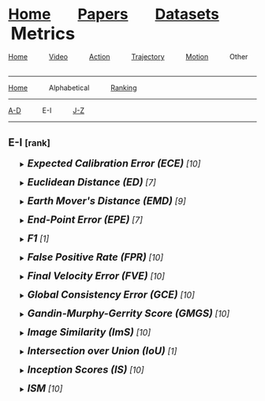 <a name=top></a>
<a name=top></a>
---
<a href=../../../README.md#top><l style="font-size:30px">Home</l></a>&nbsp; &nbsp; &nbsp; &nbsp; &nbsp; &nbsp;<a href=../../../papers/papers.md#top><l style="font-size:30px">Papers</l></a>&nbsp; &nbsp; &nbsp; &nbsp; &nbsp; &nbsp;<a href=../../../datasets/datasets.md#top><l style="font-size:30px">Datasets</l></a>&nbsp; &nbsp; &nbsp; &nbsp; &nbsp; &nbsp;<l style="font-size:35px">Metrics</l>&nbsp; &nbsp; &nbsp; &nbsp; &nbsp; &nbsp;
---
[Home](../../metrics.md#top)&nbsp; &nbsp; &nbsp; &nbsp; &nbsp; &nbsp;[Video](../../video/video_metrics.md#top)&nbsp; &nbsp; &nbsp; &nbsp; &nbsp; &nbsp;[Action](../../action/action_metrics.md#top)&nbsp; &nbsp; &nbsp; &nbsp; &nbsp; &nbsp;[Trajectory](../../trajectory/trajectory_metrics.md#top)&nbsp; &nbsp; &nbsp; &nbsp; &nbsp; &nbsp;[Motion](../../motion/motion_metrics.md#top)&nbsp; &nbsp; &nbsp; &nbsp; &nbsp; &nbsp;Other&nbsp; &nbsp; &nbsp; &nbsp; &nbsp; &nbsp;
___
[Home](../other_metrics.md#top)&nbsp; &nbsp; &nbsp; &nbsp; &nbsp; &nbsp;Alphabetical&nbsp; &nbsp; &nbsp; &nbsp; &nbsp; &nbsp;[Ranking](../other_ranking/other_ranking_metrics.md#top)&nbsp; &nbsp; &nbsp; &nbsp; &nbsp; &nbsp;
___
[A-D](other_a-d_metrics.md#top)&nbsp; &nbsp; &nbsp; &nbsp; &nbsp; &nbsp;E-I&nbsp; &nbsp; &nbsp; &nbsp; &nbsp; &nbsp;[J-Z](other_j-z_metrics.md#top)&nbsp; &nbsp; &nbsp; &nbsp; &nbsp; &nbsp;
___
<h2>E-I <small>[rank]</small></h2> 
<ul><a name=ece></a>
<details close>
<summary><em><l style="font-size:20px"><strong>Expected Calibration Error (ECE)</strong><small> [10]</small></l>
</em></summary>
<ul>
<details close>
<summary><strong><em>Agro et al., "Implicit Occupancy Flow Fields for Perception and Prediction in Self-Driving", CVPR, 2023.</em></strong> <a href=https://openaccess.thecvf.com/content/CVPR2023/papers/Agro_Implicit_Occupancy_Flow_Fields_for_Perception_and_Prediction_in_Self-Driving_CVPR_2023_paper.pdf>paper</a> <a href=https://arxiv.org/pdf/2308.01471.pdf>arxiv</a></summary>
<ul>
<em>Datasets</em>
<ul>
<li><a href="../../../datasets/alphabetical/a-d_alphabetical_datasets.md#argoverse">Argoverse</a></li>
<li>Custom</li>

</ul>
<em>Metrics</em>
<ul>
<li><a href="../../../metrics/other/other_alphabetical/other_e-i_metrics.md#epe">EPE</a></li>
<li><a href="../../../metrics/other/other_alphabetical/other_j-z_metrics.md#rt">RT</a></li>
<li><a href="../../../metrics/other/other_alphabetical/other_j-z_metrics.md#soft-iou">Soft-IoU</a></li>
<li><a href="../../../metrics/other/other_alphabetical/other_j-z_metrics.md#map">mAP</a></li>
<li><a href="../../../metrics/other/other_alphabetical/other_e-i_metrics.md#ece">ECE</a></li>
</ul>
<details close>
<summary><em>Bibtex</em></summary>
<pre>
@InProceedings{Agro_2023_CVPR,
    author = "Agro, Ben and Sykora, Quinlan and Casas, Sergio and Urtasun, Raquel",
    title = "Implicit Occupancy Flow Fields for Perception and Prediction in Self-Driving",
    booktitle = "CVPR",
    year = "2023"
}
</pre>
</details>

</ul>
</details>
</ul>
</details>

</ul><ul><a name=ed></a>
<details close>
<summary><em><l style="font-size:20px"><strong>Euclidean Distance (ED)</strong><small> [7]</small></l>
</em></summary>
<ul>
<details close>
<summary><strong><em>Li et al., "Egocentric Prediction of Action Target in 3D", CVPR, 2022.</em></strong> <a href=https://openaccess.thecvf.com/content/CVPR2022/papers/Li_Egocentric_Prediction_of_Action_Target_in_3D_CVPR_2022_paper.pdf>paper</a> <a href=https://arxiv.org/pdf/2203.13116.pdf>arxiv</a></summary>
<ul>
<em>Datasets</em>
<ul>
<li><a href="../../../datasets/alphabetical/e-i_alphabetical_datasets.md#egopat3d">EgoPAT3D</a></li>
</ul>
<em>Metrics</em>
<ul>
<li><a href="../../../metrics/other/other_alphabetical/other_e-i_metrics.md#ed">ED</a></li>
</ul>
<details close>
<summary><em>Bibtex</em></summary>
<pre>
@InProceedings{Li_2022_CVPR_2,
    author = "Li, Yiming and Cao, Ziang and Liang, Andrew and Liang, Benjamin and Chen, Luoyao and Zhao, Hang and Feng, Chen",
    title = "Egocentric Prediction of Action Target in {3D}",
    booktitle = "CVPR",
    year = "2022"
}
</pre>
</details>

</ul>
</details>
<details close>
<summary><strong><em>Qi et al., "Imitative Non-Autoregressive Modeling for Trajectory Forecasting and Imputation", CVPR, 2020.</em></strong> <a href=https://openaccess.thecvf.com/content_CVPR_2020/papers/Qi_Imitative_Non-Autoregressive_Modeling_for_Trajectory_Forecasting_and_Imputation_CVPR_2020_paper.pdf>paper</a></summary>
<ul>
<em>Datasets</em>
<ul>
<li><a href="../../../datasets/alphabetical/a-d_alphabetical_datasets.md#btd">BTD</a></li>
<li><a href="../../../datasets/alphabetical/j-z_alphabetical_datasets.md#pems-sf">PEMS-SF</a></li>
<li>Custom</li>

</ul>
<em>Metrics</em>
<ul>
<li><a href="../../../metrics/other/other_alphabetical/other_j-z_metrics.md#mse">MSE</a></li>
<li><a href="../../../metrics/other/other_alphabetical/other_e-i_metrics.md#ed">ED</a></li>
</ul>
<details close>
<summary><em>Bibtex</em></summary>
<pre>
@InProceedings{Qi_2020_CVPR,
    author = "Qi, Mengshi and Qin, Jie and Wu, Yu and Yang, Yi",
    title = "Imitative Non-Autoregressive Modeling for Trajectory Forecasting and Imputation",
    booktitle = "CVPR",
    year = "2020"
}
</pre>
</details>

</ul>
</details>
<details close>
<summary><strong><em>Graves et al., "Perception As Prediction Using General Value Functions In Autonomous Driving Applications", IROS, 2019.</em></strong> <a href=https://ieeexplore.ieee.org/document/8968293>paper</a> <a href=https://arxiv.org/pdf/2001.09113.pdf>arxiv</a></summary>
<ul>
<em>Datasets</em>
<ul>
<li>Custom</li>

</ul>
<em>Metrics</em>
<ul>
<li><a href="../../../metrics/other/other_alphabetical/other_e-i_metrics.md#ed">ED</a></li>
</ul>
<details close>
<summary><em>Bibtex</em></summary>
<pre>
@InProceedings{Graves_2019_IROS,
    author = "Graves, Daniel and Rezaee, Kasra and Scheideman, Sean",
    booktitle = "IROS",
    title = "Perception As Prediction Using General Value Functions In Autonomous Driving Applications",
    year = "2019"
}
</pre>
</details>

</ul>
</details>
<details close>
<summary><strong><em>Zapf et al., "Pedestrian Density Prediction For Efficient Mobile Robot Exploration", IROS, 2019.</em></strong> <a href=https://ieeexplore.ieee.org/document/8967763>paper</a></summary>
<ul>
<em>Datasets</em>
<ul>
<li>Custom</li>

</ul>
<em>Metrics</em>
<ul>
<li><a href="../../../metrics/other/other_alphabetical/other_e-i_metrics.md#ed">ED</a></li>
</ul>
<details close>
<summary><em>Bibtex</em></summary>
<pre>
@InProceedings{Zapf_2019_IROS,
    author = "Zapf, Marc Patrick and Kawanabe, Motoaki and Morales Saiki, Luis Yoichi",
    booktitle = "IROS",
    title = "Pedestrian Density Prediction For Efficient Mobile Robot Exploration",
    year = "2019"
}
</pre>
</details>

</ul>
</details>
</ul>
</details>

</ul><ul><a name=emd></a>
<details close>
<summary><em><l style="font-size:20px"><strong>Earth Mover's Distance (EMD)</strong><small> [9]</small></l>
</em></summary>
<ul>
<details close>
<summary><strong><em>Chen et al., "Predicting Object Interactions with Behavior Primitives: An Application in Stowing Tasks", CoRL, 2023.</em></strong> <a href=https://openreview.net/pdf?id=VH6WIPF4Sj>paper</a></summary>
<ul>
<em>Datasets</em>
<ul>
<li>Custom</li>

</ul>
<em>Metrics</em>
<ul>
<li><a href="../../../metrics/other/other_alphabetical/other_j-z_metrics.md#mse">MSE</a></li>
<li><a href="../../../metrics/other/other_alphabetical/other_a-d_metrics.md#cd">CD</a></li>
<li><a href="../../../metrics/other/other_alphabetical/other_e-i_metrics.md#emd">EMD</a></li>
</ul>
<details close>
<summary><em>Bibtex</em></summary>
<pre>
@InProceedings{Chen_2023_CoRL,
    author = "Chen, Haonan and Niu, Yilong and Hong, Kaiwen and Liu, Shuijing and Wang, Yixuan and Li, Yunzhu and Driggs-Campbell, Katherine Rose",
    title = "Predicting Object Interactions with Behavior Primitives: An Application in Stowing Tasks",
    booktitle = "CoRL",
    year = "2023"
}
</pre>
</details>

</ul>
</details>
<details close>
<summary><strong><em>Weng et al., "S2Net: Stochastic Sequential Pointcloud Forecasting", ECCV, 2022.</em></strong> <a href=https://www.ecva.net/papers/eccv_2022/papers_ECCV/papers/136870541.pdf>paper</a> <a href=https://www.xinshuoweng.com/projects/S2Net>code</a></summary>
<ul>
<em>Datasets</em>
<ul>
<li><a href="../../../datasets/alphabetical/j-z_alphabetical_datasets.md#nuscenes">nuScenes</a></li>
<li><a href="../../../datasets/alphabetical/j-z_alphabetical_datasets.md#kitti">KITTI</a></li>
</ul>
<em>Metrics</em>
<ul>
<li><a href="../../../metrics/other/other_alphabetical/other_a-d_metrics.md#cd">CD</a></li>
<li><a href="../../../metrics/other/other_alphabetical/other_e-i_metrics.md#emd">EMD</a></li>
</ul>
<details close>
<summary><em>Bibtex</em></summary>
<pre>
@InProceedings{Weng_2022_ECCV,
    author = "Weng, Xinshuo and Nan, Junyu and Lee, Kuan-Hui and McAllister, Rowan and Gaidon, Adrien and Rhinehart, Nicholas and Kitani, Kris M.",
    title = "{S2Net}: Stochastic Sequential Pointcloud Forecasting",
    booktitle = "ECCV",
    year = "2022"
}
</pre>
</details>

</ul>
</details>
</ul>
</details>

</ul><ul><a name=epe></a>
<details close>
<summary><em><l style="font-size:20px"><strong>End-Point Error (EPE)</strong><small> [7]</small></l>
</em></summary>
<ul>
<details close>
<summary><strong><em>Dong et al., "MemFlow: Optical Flow Estimation and Prediction with Memory", CVPR, 2024.</em></strong> <a href=https://openaccess.thecvf.com/content/CVPR2024/papers/Dong_MemFlow_Optical_Flow_Estimation_and_Prediction_with_Memory_CVPR_2024_paper.pdf>paper</a> <a href=https://arxiv.org/pdf/2404.04808>arxiv</a></summary>
<ul>
<em>Datasets</em>
<ul>
<li><a href="../../../datasets/alphabetical/j-z_alphabetical_datasets.md#kitti">KITTI</a></li>
<li><a href="../../../datasets/alphabetical/j-z_alphabetical_datasets.md#sintel">Sintel</a></li>
<li><a href="../../../datasets/alphabetical/e-i_alphabetical_datasets.md#flyingthings3d">FlyingThings3D</a></li>
</ul>
<em>Metrics</em>
<ul>
<li><a href="../../../metrics/other/other_alphabetical/other_e-i_metrics.md#epe">EPE</a></li>
</ul>
<details close>
<summary><em>Bibtex</em></summary>
<pre>
@InProceedings{Dong_MemFlow_2024_CVPR,
    author = "Dong, Qiaole and Fu, Yanwei",
    title = "MemFlow: Optical Flow Estimation and Prediction with Memory",
    booktitle = "CVPR",
    year = "2024"
}
</pre>
</details>

</ul>
</details>
<details close>
<summary><strong><em>Agro et al., "Implicit Occupancy Flow Fields for Perception and Prediction in Self-Driving", CVPR, 2023.</em></strong> <a href=https://openaccess.thecvf.com/content/CVPR2023/papers/Agro_Implicit_Occupancy_Flow_Fields_for_Perception_and_Prediction_in_Self-Driving_CVPR_2023_paper.pdf>paper</a> <a href=https://arxiv.org/pdf/2308.01471.pdf>arxiv</a></summary>
<ul>
<em>Datasets</em>
<ul>
<li><a href="../../../datasets/alphabetical/a-d_alphabetical_datasets.md#argoverse">Argoverse</a></li>
<li>Custom</li>

</ul>
<em>Metrics</em>
<ul>
<li><a href="../../../metrics/other/other_alphabetical/other_e-i_metrics.md#epe">EPE</a></li>
<li><a href="../../../metrics/other/other_alphabetical/other_j-z_metrics.md#rt">RT</a></li>
<li><a href="../../../metrics/other/other_alphabetical/other_j-z_metrics.md#soft-iou">Soft-IoU</a></li>
<li><a href="../../../metrics/other/other_alphabetical/other_j-z_metrics.md#map">mAP</a></li>
<li><a href="../../../metrics/other/other_alphabetical/other_e-i_metrics.md#ece">ECE</a></li>
</ul>
<details close>
<summary><em>Bibtex</em></summary>
<pre>
@InProceedings{Agro_2023_CVPR,
    author = "Agro, Ben and Sykora, Quinlan and Casas, Sergio and Urtasun, Raquel",
    title = "Implicit Occupancy Flow Fields for Perception and Prediction in Self-Driving",
    booktitle = "CVPR",
    year = "2023"
}
</pre>
</details>

</ul>
</details>
<details close>
<summary><strong><em>Liu et al., "Multi-modal Hierarchical Transformer for Occupancy Flow Field Prediction in Autonomous Driving", ICRA, 2023.</em></strong> <a href=https://ieeexplore.ieee.org/document/10160855>paper</a> <a href=https://arxiv.org/pdf/2208.00394.pdf>arxiv</a> <a href=: https://github.com/georgeliu233/STrajNet>code</a></summary>
<ul>
<em>Datasets</em>
<ul>
<li><a href="../../../datasets/alphabetical/j-z_alphabetical_datasets.md#wod">WOD</a></li>
</ul>
<em>Metrics</em>
<ul>
<li><a href="../../../metrics/other/other_alphabetical/other_e-i_metrics.md#iou">IoU</a></li>
<li><a href="../../../metrics/other/other_alphabetical/other_a-d_metrics.md#auc">AUC</a></li>
<li><a href="../../../metrics/other/other_alphabetical/other_e-i_metrics.md#epe">EPE</a></li>
<li><a href="../../../metrics/other/other_alphabetical/other_j-z_metrics.md#soft-iou">Soft-IoU</a></li>
</ul>
<details close>
<summary><em>Bibtex</em></summary>
<pre>
@InProceedings{Liu_2023_ICRA,
    author = "Liu, Haochen and Huang, Zhiyu and Lv, Chen",
    title = "Multi-modal Hierarchical Transformer for Occupancy Flow Field Prediction in Autonomous Driving",
    booktitle = "ICRA",
    year = "2023"
}
</pre>
</details>

</ul>
</details>
<details close>
<summary><strong><em>Jin et al., "Predicting Scene Parsing And Motion Dynamics In The Future", NeurIPS, 2017.</em></strong> <a href=https://papers.nips.cc/paper/7267-predicting-scene-parsing-and-motion-dynamics-in-the-future.pdf>paper</a> <a href=https://arxiv.org/pdf/1711.03270.pdf>arxiv</a></summary>
<ul>
<em>Datasets</em>
<ul>
<li><a href="../../../datasets/alphabetical/a-d_alphabetical_datasets.md#cityscapes">Cityscapes</a></li>
</ul>
<em>Metrics</em>
<ul>
<li><a href="../../../metrics/other/other_alphabetical/other_j-z_metrics.md#mse">MSE</a></li>
<li><a href="../../../metrics/other/other_alphabetical/other_e-i_metrics.md#epe">EPE</a></li>
<li><a href="../../../metrics/other/other_alphabetical/other_j-z_metrics.md#miou">MIoU</a></li>
</ul>
<details close>
<summary><em>Bibtex</em></summary>
<pre>
@InProceedings{Jin_2017_NeurIPS,
    author = "Jin, Xiaojie and Xiao, Huaxin and Shen, Xiaohui and Yang, Jimei and Lin, Zhe and Chen, Yunpeng and Jie, Zequn and Feng, Jiashi and Yan, Shuicheng",
    title = "Predicting Scene Parsing And Motion Dynamics In The Future",
    booktitle = "NeurIPS",
    year = "2017"
}
</pre>
</details>

</ul>
</details>
</ul>
</details>

</ul><ul><a name=f1></a>
<details close>
<summary><em><l style="font-size:20px"><strong>F1</strong><small> [1]</small></l>
</em></summary>
<ul>
<details close>
<summary><strong><em>Li et al., "Causally-Aware Intraoperative Imputation for Overall Survival Time Prediction", CVPR, 2023.</em></strong> <a href=https://openaccess.thecvf.com/content/CVPR2023/papers/Li_Causally-Aware_Intraoperative_Imputation_for_Overall_Survival_Time_Prediction_CVPR_2023_paper.pdf>paper</a></summary>
<ul>
<em>Datasets</em>
<ul>
<li>Custom</li>

</ul>
<em>Metrics</em>
<ul>
<li><a href="../../../metrics/other/other_alphabetical/other_e-i_metrics.md#f1">F1</a></li>
<li><a href="../../../metrics/other/other_alphabetical/other_j-z_metrics.md#recall">Recall</a></li>
<li><a href="../../../metrics/other/other_alphabetical/other_j-z_metrics.md#precision">Precision</a></li>
<li><a href="../../../metrics/other/other_alphabetical/other_a-d_metrics.md#accuracy">Accuracy</a></li>
</ul>
<details close>
<summary><em>Bibtex</em></summary>
<pre>
@InProceedings{Li_2023_CVPR_1,
    author = "Li, Xiang and Qian, Xuelin and Liang, Litian and Kong, Lingjie and Dong, Qiaole and Chen, Jiejun and Liu, Dingxia and Yao, Xiuzhong and Fu, Yanwei",
    title = "Causally-Aware Intraoperative Imputation for Overall Survival Time Prediction",
    booktitle = "CVPR",
    year = "2023"
}
</pre>
</details>

</ul>
</details>
<details close>
<summary><strong><em>Pan et al., "COPILOT: Human-Environment Collision Prediction and Localization from Egocentric Videos", ICCV, 2023.</em></strong> <a href=https://openaccess.thecvf.com/content/ICCV2023/papers/Pan_COPILOT_Human-Environment_Collision_Prediction_and_Localization_from_Egocentric_Videos_ICCV_2023_paper.pdf>paper</a> <a href=https://arxiv.org/pdf/2210.01781.pdf>arxiv</a> <a href=https://sites.google.com/stanford.edu/copilot>code</a></summary>
<ul>
<em>Datasets</em>
<ul>
<li><a href="../../../datasets/alphabetical/a-d_alphabetical_datasets.md#copilot">COPILOT</a></li>
</ul>
<em>Metrics</em>
<ul>
<li><a href="../../../metrics/other/other_alphabetical/other_e-i_metrics.md#f1">F1</a></li>
<li><a href="../../../metrics/other/other_alphabetical/other_a-d_metrics.md#accuracy">Accuracy</a></li>
<li><a href="../../../metrics/other/other_alphabetical/other_j-z_metrics.md#kld">KLD</a></li>
</ul>
<details close>
<summary><em>Bibtex</em></summary>
<pre>
@InProceedings{Pan_2023_ICCV,
    author = "Pan, Boxiao and Shen, Bokui and Rempe, Davis and Paschalidou, Despoina and Mo, Kaichun and Yang, Yanchao and Guibas, Leonidas J.",
    title = "COPILOT: Human-Environment Collision Prediction and Localization from Egocentric Videos",
    booktitle = "ICCV",
    year = "2023"
}
</pre>
</details>

</ul>
</details>
<details close>
<summary><strong><em>Looper et al., "3D VSG: Long-term Semantic Scene Change Prediction through 3D Variable Scene Graphs", ICRA, 2023.</em></strong> <a href=https://ieeexplore.ieee.org/document/10161212>paper</a> <a href=https://arxiv.org/pdf/2209.07896.pdf>arxiv</a> <a href=https://github.com/ethz-asl/3d_vsg>code</a></summary>
<ul>
<em>Datasets</em>
<ul>
<li><a href="../../../datasets/alphabetical/a-d_alphabetical_datasets.md#3rscan">3RScan</a></li>
<li><a href="../../../datasets/alphabetical/a-d_alphabetical_datasets.md#3dssg">3DSSG</a></li>
</ul>
<em>Metrics</em>
<ul>
<li><a href="../../../metrics/other/other_alphabetical/other_e-i_metrics.md#f1">F1</a></li>
<li><a href="../../../metrics/other/other_alphabetical/other_a-d_metrics.md#accuracy">Accuracy</a></li>
</ul>
<details close>
<summary><em>Bibtex</em></summary>
<pre>
@InProceedings{Looper_2023_ICRA,
    author = "Looper, Samuel and Rodriguez-Puigvert, Javier and Siegwart, Roland and Cadena, Cesar and Schmid, Lukas",
    title = "3D VSG: Long-term Semantic Scene Change Prediction through 3D Variable Scene Graphs",
    booktitle = "ICRA",
    year = "2023"
}
</pre>
</details>

</ul>
</details>
<details close>
<summary><strong><em>Sharma et al., "ProxMaP: Proximal Occupancy Map Prediction for Efficient Indoor Robot Navigation", IROS, 2023.</em></strong> <a href=https://ieeexplore.ieee.org/document/10341435>paper</a> <a href=https://arxiv.org/pdf/2203.04177.pdf>arxiv</a> <a href=https://raaslab.org/projects/ProxMaP/>code</a></summary>
<ul>
<em>Datasets</em>
<ul>
<li><a href="../../../datasets/alphabetical/e-i_alphabetical_datasets.md#hm3d">HM3D</a></li>
<li>Custom</li>

</ul>
<em>Metrics</em>
<ul>
<li><a href="../../../metrics/other/other_alphabetical/other_e-i_metrics.md#f1">F1</a></li>
<li><a href="../../../metrics/other/other_alphabetical/other_j-z_metrics.md#recall">Recall</a></li>
<li><a href="../../../metrics/other/other_alphabetical/other_j-z_metrics.md#precision">Precision</a></li>
</ul>
<details close>
<summary><em>Bibtex</em></summary>
<pre>
@INPROCEEDINGS{Sharma_2023_IROS,
    author = "Sharma, Vishnu D. and Chen, Jingxi and Tokekar, Pratap",
    booktitle = "IROS",
    title = "ProxMaP: Proximal Occupancy Map Prediction for Efficient Indoor Robot Navigation",
    year = "2023"
}
</pre>
</details>

</ul>
</details>
<details close>
<summary><strong><em>Graber et al., "Joint Forecasting of Panoptic Segmentations With Difference Attention", CVPR, 2022.</em></strong> <a href=https://openaccess.thecvf.com/content/CVPR2022/papers/Graber_Joint_Forecasting_of_Panoptic_Segmentations_With_Difference_Attention_CVPR_2022_paper.pdf>paper</a> <a href=https://arxiv.org/pdf/2204.07157.pdf>arxiv</a> <a href=https://github.com/cgraber/psf-diffattn>code</a></summary>
<ul>
<em>Datasets</em>
<ul>
<li><a href="../../../datasets/alphabetical/a-d_alphabetical_datasets.md#cityscapes">Cityscapes</a></li>
</ul>
<em>Metrics</em>
<ul>
<li><a href="../../../metrics/other/other_alphabetical/other_e-i_metrics.md#f1">F1</a></li>
<li><a href="../../../metrics/other/other_alphabetical/other_e-i_metrics.md#iou">IoU</a></li>
</ul>
<details close>
<summary><em>Bibtex</em></summary>
<pre>
@InProceedings{Graber_2022_CVPR,
    author = "Graber, Colin and Jazra, Cyril and Luo, Wenjie and Gui, Liangyan and Schwing, Alexander G.",
    title = "Joint Forecasting of Panoptic Segmentations With Difference Attention",
    booktitle = "CVPR",
    year = "2022"
}
</pre>
</details>

</ul>
</details>
<details close>
<summary><strong><em>Jia et al., "Generative Adversarial Network for Future Hand Segmentation from Egocentric Video", ECCV, 2022.</em></strong> <a href=https://www.ecva.net/papers/eccv_2022/papers_ECCV/papers/136730638.pdf>paper</a> <a href=https://arxiv.org/pdf/2203.11305.pdf>arxiv</a> <a href=https://vjwq.github.io/EgoGAN/>code</a></summary>
<ul>
<em>Datasets</em>
<ul>
<li><a href="../../../datasets/alphabetical/e-i_alphabetical_datasets.md#epic-kitchens">Epic-Kitchens</a></li>
<li><a href="../../../datasets/alphabetical/e-i_alphabetical_datasets.md#egtea_gaze+">EGTEA Gaze+</a></li>
</ul>
<em>Metrics</em>
<ul>
<li><a href="../../../metrics/other/other_alphabetical/other_e-i_metrics.md#f1">F1</a></li>
<li><a href="../../../metrics/other/other_alphabetical/other_j-z_metrics.md#recall">Recall</a></li>
<li><a href="../../../metrics/other/other_alphabetical/other_j-z_metrics.md#precision">Precision</a></li>
</ul>
<details close>
<summary><em>Bibtex</em></summary>
<pre>
@InProceedings{Jia_2022_ECCV,
    author = "Jia, Wenqi and Liu, Miao and Rehg, James M.",
    title = "Generative Adversarial Network for Future Hand Segmentation from Egocentric Video",
    booktitle = "ECCV",
    year = "2022"
}
</pre>
</details>

</ul>
</details>
<details close>
<summary><strong><em>Khurana et al., "Differentiable Raycasting for Self-Supervised Occupancy Forecasting", ECCV, 2022.</em></strong> <a href=https://www.ecva.net/papers/eccv_2022/papers_ECCV/papers/136980349.pdf>paper</a> <a href=https://arxiv.org/pdf/2210.01917.pdf>arxiv</a></summary>
<ul>
<em>Datasets</em>
<ul>
<li><a href="../../../datasets/alphabetical/j-z_alphabetical_datasets.md#nuscenes">nuScenes</a></li>
<li><a href="../../../datasets/alphabetical/j-z_alphabetical_datasets.md#once">ONCE</a></li>
</ul>
<em>Metrics</em>
<ul>
<li><a href="../../../metrics/other/other_alphabetical/other_e-i_metrics.md#f1">F1</a></li>
<li><a href="../../../metrics/other/other_alphabetical/other_j-z_metrics.md#precision">Precision</a></li>
<li><a href="../../../metrics/other/other_alphabetical/other_a-d_metrics.md#cross-entropy">Cross-entropy</a></li>
</ul>
<details close>
<summary><em>Bibtex</em></summary>
<pre>
@InProceedings{Khurana_2022_ECCV,
    author = "Khurana, Tarasha and Hu, Peiyun and Dave, Achal and Ziglar, Jason and Held, David and Ramanan, Deva",
    title = "Differentiable Raycasting for Self-Supervised Occupancy Forecasting",
    booktitle = "ECCV",
    year = "2022"
}
</pre>
</details>

</ul>
</details>
<details close>
<summary><strong><em>Fobi et al., "Predicting Levels of Household Electricity Consumption in Low-Access Settings", WACV, 2022.</em></strong> <a href=https://openaccess.thecvf.com/content/WACV2022/papers/Fobi_Predicting_Levels_of_Household_Electricity_Consumption_in_Low-Access_Settings_WACV_2022_paper.pdf>paper</a> <a href=https://arxiv.org/pdf/2112.08497.pdf>arxiv</a></summary>
<ul>
<em>Datasets</em>
<ul>
<li>Custom</li>

</ul>
<em>Metrics</em>
<ul>
<li><a href="../../../metrics/other/other_alphabetical/other_e-i_metrics.md#f1">F1</a></li>
<li><a href="../../../metrics/other/other_alphabetical/other_a-d_metrics.md#auc">AUC</a></li>
<li><a href="../../../metrics/other/other_alphabetical/other_j-z_metrics.md#tp">TP</a></li>
<li><a href="../../../metrics/other/other_alphabetical/other_j-z_metrics.md#tn">TN</a></li>
</ul>
<details close>
<summary><em>Bibtex</em></summary>
<pre>
@InProceedings{Fobi_2022_WACV,
    author = "Fobi, Simone and Mugyenyi, Joel and Williams, Nathaniel J. and Modi, Vijay and Taneja, Jay",
    title = "Predicting Levels of Household Electricity Consumption in Low-Access Settings",
    booktitle = "WACV",
    year = "2022"
}
</pre>
</details>

</ul>
</details>
<details close>
<summary><strong><em>Hu et al., "Safe Local Motion Planning With Self-Supervised Freespace Forecasting", CVPR, 2021.</em></strong> <a href=https://openaccess.thecvf.com/content/CVPR2021/papers/Hu_Safe_Local_Motion_Planning_With_Self-Supervised_Freespace_Forecasting_CVPR_2021_paper.pdf>paper</a> <a href=https://github.com/peiyunh/ff>code</a></summary>
<ul>
<em>Datasets</em>
<ul>
<li><a href="../../../datasets/alphabetical/j-z_alphabetical_datasets.md#nuscenes">nuScenes</a></li>
<li><a href="../../../datasets/alphabetical/a-d_alphabetical_datasets.md#carla">CARLA</a></li>
</ul>
<em>Metrics</em>
<ul>
<li><a href="../../../metrics/other/other_alphabetical/other_e-i_metrics.md#f1">F1</a></li>
<li><a href="../../../metrics/other/other_alphabetical/other_a-d_metrics.md#ap">AP</a></li>
</ul>
<details close>
<summary><em>Bibtex</em></summary>
<pre>
@InProceedings{Hu_2021_CVPR,
    author = "Hu, Peiyun and Huang, Aaron and Dolan, John and Held, David and Ramanan, Deva",
    title = "Safe Local Motion Planning With Self-Supervised Freespace Forecasting",
    booktitle = "CVPR",
    year = "2021"
}
</pre>
</details>

</ul>
</details>
<details close>
<summary><strong><em>Walters et al., "EVReflex: Dense Time-to-Impact Prediction for Event-based Obstacle Avoidance", IROS, 2021.</em></strong> <a href=https://ieeexplore.ieee.org/abstract/document/9636327>paper</a> <a href=https://arxiv.org/pdf/2109.00405.pdf>arxiv</a></summary>
<ul>
<em>Datasets</em>
<ul>
<li>Custom</li>

</ul>
<em>Metrics</em>
<ul>
<li><a href="../../../metrics/other/other_alphabetical/other_e-i_metrics.md#f1">F1</a></li>
<li><a href="../../../metrics/other/other_alphabetical/other_j-z_metrics.md#recall">Recall</a></li>
<li><a href="../../../metrics/other/other_alphabetical/other_j-z_metrics.md#precision">Precision</a></li>
</ul>
<details close>
<summary><em>Bibtex</em></summary>
<pre>
@InProceedings{Walters_2021_IROS,
    author = "Walters, Celyn and Hadfield, Simon",
    booktitle = "IROS",
    title = "{EVReflex}: Dense Time-to-Impact Prediction for Event-based Obstacle Avoidance",
    year = "2021"
}
</pre>
</details>

</ul>
</details>
<details close>
<summary><strong><em>Wirthmüller et al., "Predicting the Time Until a Vehicle Changes the Lane Using LSTM-Based Recurrent Neural Networks", RAL, 2021.</em></strong> <a href=https://ieeexplore.ieee.org/abstract/document/9353203>paper</a> <a href=https://arxiv.org/pdf/2102.01431.pdf>arxiv</a></summary>
<ul>
<em>Datasets</em>
<ul>
<li><a href="../../../datasets/alphabetical/e-i_alphabetical_datasets.md#highd">highD</a></li>
</ul>
<em>Metrics</em>
<ul>
<li><a href="../../../metrics/other/other_alphabetical/other_e-i_metrics.md#f1">F1</a></li>
<li><a href="../../../metrics/other/other_alphabetical/other_j-z_metrics.md#recall">Recall</a></li>
<li><a href="../../../metrics/other/other_alphabetical/other_j-z_metrics.md#precision">Precision</a></li>
</ul>
<details close>
<summary><em>Bibtex</em></summary>
<pre>
@Article{Wirthmuller_2021_RAL,
    author = "Wirthmüller, Florian and Klimke, Marvin and Schlechtriemen, Julian and Hipp, Jochen and Reichert, Manfred",
    journal = "RAL",
    title = "Predicting the Time Until a Vehicle Changes the Lane Using {LSTM-Based} Recurrent Neural Networks",
    year = "2021",
    volume = "6",
    number = "2",
    pages = "2357-2364"
}
</pre>
</details>

</ul>
</details>
<details close>
<summary><strong><em>Ramakrishnan et al., "Occupancy Anticipation for Efficient Exploration and Navigation", ECCV, 2020.</em></strong> <a href=https://www.ecva.net/papers/eccv_2020/papers_ECCV/papers/123500392.pdf>paper</a> <a href=https://arxiv.org/pdf/2008.09285.pdf>arxiv</a> <a href=https://github.com/facebookresearch/OccupancyAnticipation>code</a></summary>
<ul>
<em>Datasets</em>
<ul>
<li><a href="../../../datasets/alphabetical/j-z_alphabetical_datasets.md#matterport3d">Matterport3D</a></li>
<li><a href="../../../datasets/alphabetical/e-i_alphabetical_datasets.md#gibson_env">Gibson Env</a></li>
<li><a href="../../../datasets/alphabetical/e-i_alphabetical_datasets.md#habitat">Habitat</a></li>
</ul>
<em>Metrics</em>
<ul>
<li><a href="../../../metrics/other/other_alphabetical/other_e-i_metrics.md#iou">IoU</a></li>
<li><a href="../../../metrics/other/other_alphabetical/other_e-i_metrics.md#f1">F1</a></li>
<li><a href="../../../metrics/other/other_alphabetical/other_a-d_metrics.md#accuracy">Accuracy</a></li>
</ul>
<details close>
<summary><em>Bibtex</em></summary>
<pre>
@InProceedings{Ramakrishnan_2020_ECCV,
    author = "Ramakrishnan, Santhosh K and Al-Halah, Ziad and Grauman, Kristen",
    title = "Occupancy Anticipation for Efficient Exploration and Navigation",
    booktitle = "ECCV",
    year = "2020"
}
</pre>
</details>

</ul>
</details>
<details close>
<summary><strong><em>Kataoka et al., "Joint Pedestrian Detection and Risk-level Prediction with Motion-Representation-by-Detection", ICRA, 2020.</em></strong> <a href=https://ieeexplore.ieee.org/document/9197399>paper</a></summary>
<ul>
<em>Datasets</em>
<ul>
<li>Custom</li>

</ul>
<em>Metrics</em>
<ul>
<li><a href="../../../metrics/other/other_alphabetical/other_e-i_metrics.md#f1">F1</a></li>
<li><a href="../../../metrics/other/other_alphabetical/other_j-z_metrics.md#recall">Recall</a></li>
<li><a href="../../../metrics/other/other_alphabetical/other_j-z_metrics.md#precision">Precision</a></li>
</ul>
<details close>
<summary><em>Bibtex</em></summary>
<pre>
@InProceedings{Kataoka_2020_ICRA,
    author = "Kataoka, H. and Suzuki, T. and Nakashima, K. and Satoh, Y. and Aoki, Y.",
    booktitle = "ICRA",
    title = "Joint Pedestrian Detection and Risk-level Prediction with Motion-Representation-by-Detection",
    year = "2020"
}
</pre>
</details>

</ul>
</details>
<details close>
<summary><strong><em>Wang et al., "Group Split and Merge Prediction With 3D Convolutional Networks", RAL, 2020.</em></strong> <a href=https://ieeexplore.ieee.org/document/8972421>paper</a></summary>
<ul>
<em>Datasets</em>
<ul>
<li><a href="../../../datasets/alphabetical/j-z_alphabetical_datasets.md#ucy">UCY</a></li>
<li><a href="../../../datasets/alphabetical/e-i_alphabetical_datasets.md#eth">ETH</a></li>
</ul>
<em>Metrics</em>
<ul>
<li><a href="../../../metrics/other/other_alphabetical/other_e-i_metrics.md#f1">F1</a></li>
<li><a href="../../../metrics/other/other_alphabetical/other_j-z_metrics.md#recall">Recall</a></li>
<li><a href="../../../metrics/other/other_alphabetical/other_j-z_metrics.md#precision">Precision</a></li>
</ul>
<details close>
<summary><em>Bibtex</em></summary>
<pre>
@Article{Wang_2020_RAL,
    author = "Wang, A. and Steinfeld, A.",
    journal = "RAL",
    title = "Group Split and Merge Prediction With 3D Convolutional Networks",
    year = "2020",
    volume = "5",
    number = "2",
    pages = "1923-1930"
}
</pre>
</details>

</ul>
</details>
<details close>
<summary><strong><em>Guizilini et al., "Dynamic Hilbert Maps: Real-Time Occupancy Predictions In Changing Environments", ICRA, 2019.</em></strong> <a href=https://ieeexplore.ieee.org/document/8793914>paper</a> <a href=https://arxiv.org/pdf/1912.02149.pdf>arxiv</a> <a href=https://bitbucket.org/vguizilini/cvpp/src>code</a></summary>
<ul>
<em>Datasets</em>
<ul>
<li><a href="../../../datasets/alphabetical/j-z_alphabetical_datasets.md#kitti">KITTI</a></li>
</ul>
<em>Metrics</em>
<ul>
<li><a href="../../../metrics/other/other_alphabetical/other_e-i_metrics.md#f1">F1</a></li>
</ul>
<details close>
<summary><em>Bibtex</em></summary>
<pre>
@InProceedings{Guizilini_2019_ICRA,
    author = "Guizilini, V. and Senanayake, R. and Ramos, F.",
    booktitle = "ICRA",
    title = "Dynamic Hilbert Maps: Real-Time Occupancy Predictions In Changing Environments",
    year = "2019"
}
</pre>
</details>

</ul>
</details>
<details close>
<summary><strong><em>Schreiber et al., "Long-Term Occupancy Grid Prediction Using Recurrent Neural Networks", ICRA, 2019.</em></strong> <a href=https://ieeexplore.ieee.org/abstract/document/8793582>paper</a> <a href=https://arxiv.org/pdf/1809.03782.pdf>arxiv</a></summary>
<ul>
<em>Datasets</em>
<ul>
<li>Custom</li>

</ul>
<em>Metrics</em>
<ul>
<li><a href="../../../metrics/other/other_alphabetical/other_e-i_metrics.md#f1">F1</a></li>
<li><a href="../../../metrics/other/other_alphabetical/other_j-z_metrics.md#roc">ROC</a></li>
</ul>
<details close>
<summary><em>Bibtex</em></summary>
<pre>
@InProceedings{Schreiber_2019_ICRA,
    author = "Schreiber, M. and Hoermann, S. and Dietmayer, K.",
    booktitle = "ICRA",
    title = "Long-Term Occupancy Grid Prediction Using Recurrent Neural Networks",
    year = "2019"
}
</pre>
</details>

</ul>
</details>
</ul>
</details>

</ul><ul><a name=fpr></a>
<details close>
<summary><em><l style="font-size:20px"><strong>False Positive Rate (FPR)</strong><small> [10]</small></l>
</em></summary>
<ul>
<details close>
<summary><strong><em>Zhu et al., "Improving Driver Situation Awareness Prediction using Human Visual Sensory and Memory Mechanism", IROS, 2021.</em></strong> <a href=https://ieeexplore.ieee.org/abstract/document/9636112>paper</a> <a href=https://arxiv.org/pdf/2111.00087.pdf>arxiv</a></summary>
<ul>
<em>Datasets</em>
<ul>
<li>Custom</li>

</ul>
<em>Metrics</em>
<ul>
<li><a href="../../../metrics/other/other_alphabetical/other_a-d_metrics.md#accuracy">Accuracy</a></li>
<li><a href="../../../metrics/other/other_alphabetical/other_j-z_metrics.md#tpr">TPR</a></li>
<li><a href="../../../metrics/other/other_alphabetical/other_e-i_metrics.md#fpr">FPR</a></li>
</ul>
<details close>
<summary><em>Bibtex</em></summary>
<pre>
@InProceedings{Zhu_2021_IROS,
    author = "Zhu, Haibei and Misu, Teruhisa and Martin, Sujitha and Wu, Xingwei and Akash, Kumar",
    booktitle = "IROS",
    title = "Improving Driver Situation Awareness Prediction using Human Visual Sensory and Memory Mechanism",
    year = "2021"
}
</pre>
</details>

</ul>
</details>
</ul>
</details>

</ul><ul><a name=fve></a>
<details close>
<summary><em><l style="font-size:20px"><strong>Final Velocity Error (FVE)</strong><small> [10]</small></l>
</em></summary>
<ul>
<details close>
<summary><strong><em>Kiss et al., "Constrained Gaussian Processes With Integrated Kernels for Long-Horizon Prediction of Dense Pedestrian Crowd Flows", RAL, 2022.</em></strong> <a href=https://ieeexplore.ieee.org/document/9782121>paper</a></summary>
<ul>
<em>Datasets</em>
<ul>
<li><a href="../../../datasets/alphabetical/a-d_alphabetical_datasets.md#atc">ATC</a></li>
</ul>
<em>Metrics</em>
<ul>
<li><a href="../../../metrics/other/other_alphabetical/other_e-i_metrics.md#fve">FVE</a></li>
<li><a href="../../../metrics/other/other_alphabetical/other_a-d_metrics.md#ave">AVE</a></li>
</ul>
<details close>
<summary><em>Bibtex</em></summary>
<pre>
@Article{Kiss_2023_RAL,
    author = "Kiss, Stefan H. and Katuwandeniya, Kavindie and Alempijevic, Alen and Vidal-Calleja, Teresa",
    journal = "RAL",
    title = "Constrained Gaussian Processes With Integrated Kernels for Long-Horizon Prediction of Dense Pedestrian Crowd Flows",
    year = "2022",
    volume = "7",
    number = "3",
    pages = "7343-7350"
}
</pre>
</details>

</ul>
</details>
</ul>
</details>

</ul><ul><a name=gce></a>
<details close>
<summary><em><l style="font-size:20px"><strong>Global Consistency Error (GCE)</strong><small> [10]</small></l>
</em></summary>
<ul>
<details close>
<summary><strong><em>Luc et al., "Predicting Future Instance Segmentation By Forecasting Convolutional Features", ECCV, 2018.</em></strong> <a href=https://openaccess.thecvf.com/content_ECCV_2018/papers/Pauline_Luc_Predicting_Future_Instance_ECCV_2018_paper.pdf>paper</a> <a href=https://arxiv.org/pdf/1803.11496.pdf>arxiv</a></summary>
<ul>
<em>Datasets</em>
<ul>
<li><a href="../../../datasets/alphabetical/a-d_alphabetical_datasets.md#cityscapes">Cityscapes</a></li>
</ul>
<em>Metrics</em>
<ul>
<li><a href="../../../metrics/other/other_alphabetical/other_e-i_metrics.md#iou">IoU</a></li>
<li><a href="../../../metrics/other/other_alphabetical/other_j-z_metrics.md#voi">VoI</a></li>
<li><a href="../../../metrics/other/other_alphabetical/other_e-i_metrics.md#gce">GCE</a></li>
<li><a href="../../../metrics/other/other_alphabetical/other_j-z_metrics.md#ri">RI</a></li>
</ul>
<details close>
<summary><em>Bibtex</em></summary>
<pre>
@InProceedings{Luc_2018_ECCV,
    author = "Luc, Pauline and Couprie, Camille and LeCun, Yann and Verbeek, Jakob",
    title = "Predicting Future Instance Segmentation By Forecasting Convolutional Features",
    booktitle = "ECCV",
    year = "2018"
}
</pre>
</details>

</ul>
</details>
</ul>
</details>

</ul><ul><a name=gmgs></a>
<details close>
<summary><em><l style="font-size:20px"><strong>Gandin-Murphy-Gerrity Score (GMGS)</strong><small> [10]</small></l>
</em></summary>
<ul>
<details close>
<summary><strong><em>Kaneda et al., "Flare Transformer: Solar Flare Prediction using Magnetograms and Sunspot Physical Features", ACCV, 2022.</em></strong> <a href=https://openaccess.thecvf.com/content/ACCV2022/papers/Kaneda_Flare_Transformer_Solar_Flare_Prediction_using_Magnetograms_and_Sunspot_Physical_ACCV_2022_paper.pdf>paper</a> <a href=https://github.com/keio-smilab21/flare_transformer>code</a></summary>
<ul>
<em>Datasets</em>
<ul>
<li><a href="../../../datasets/alphabetical/j-z_alphabetical_datasets.md#sdo">SDO</a></li>
</ul>
<em>Metrics</em>
<ul>
<li><a href="../../../metrics/other/other_alphabetical/other_a-d_metrics.md#bss">BSS</a></li>
<li><a href="../../../metrics/other/other_alphabetical/other_j-z_metrics.md#tss">TSS</a></li>
<li><a href="../../../metrics/other/other_alphabetical/other_e-i_metrics.md#gmgs">GMGS</a></li>
</ul>
<details close>
<summary><em>Bibtex</em></summary>
<pre>
@InProceedings{Kaneda_2022_ACCV,
    author = "Kaneda, Kanta and Wada, Yuiga and Iida, Tsumugi and Nishizuka, Naoto and Kubo, Y\^uki and Sugiura, Komei",
    title = "{Flare Transformer}: Solar Flare Prediction using Magnetograms and Sunspot Physical Features",
    booktitle = "ACCV",
    year = "2022"
}
</pre>
</details>

</ul>
</details>
</ul>
</details>

</ul><ul><a name=ims></a>
<details close>
<summary><em><l style="font-size:20px"><strong>Image Similarity (ImS)</strong><small> [10]</small></l>
</em></summary>
<ul>
<details close>
<summary><strong><em>Toyungyernsub et al., "Double-Prong ConvLSTM for Spatiotemporal Occupancy Prediction in Dynamic Environments", ICRA, 2021.</em></strong> <a href=https://ieeexplore.ieee.org/abstract/document/9561940>paper</a> <a href=https://arxiv.org/pdf/2011.09045.pdf>arxiv</a></summary>
<ul>
<em>Datasets</em>
<ul>
<li><a href="../../../datasets/alphabetical/j-z_alphabetical_datasets.md#way">Way</a></li>
</ul>
<em>Metrics</em>
<ul>
<li><a href="../../../metrics/other/other_alphabetical/other_j-z_metrics.md#mse">MSE</a></li>
<li><a href="../../../metrics/other/other_alphabetical/other_e-i_metrics.md#ims">ImS</a></li>
<li><a href="../../../metrics/other/other_alphabetical/other_a-d_metrics.md#dmse">DMSE</a></li>
</ul>
<details close>
<summary><em>Bibtex</em></summary>
<pre>
@InProceedings{Toyungyernsub_2021_ICRA,
    author = "Toyungyernsub, Maneekwan and Itkina, Masha and Senanayake, Ransalu and Kochenderfer, Mykel J.",
    booktitle = "ICRA",
    title = "Double-Prong {ConvLSTM} for Spatiotemporal Occupancy Prediction in Dynamic Environments",
    year = "2021"
}
</pre>
</details>

</ul>
</details>
</ul>
</details>

</ul><ul><a name=iou></a>
<details close>
<summary><em><l style="font-size:20px"><strong>Intersection over Union (IoU)</strong><small> [1]</small></l>
</em></summary>
<ul>
<details close>
<summary><strong><em>Yang et al., "Visual Point Cloud Forecasting enables Scalable Autonomous Driving", CVPR, 2024.</em></strong> <a href=https://openaccess.thecvf.com/content/CVPR2024/papers/Yang_Visual_Point_Cloud_Forecasting_enables_Scalable_Autonomous_Driving_CVPR_2024_paper.pdf>paper</a> <a href=https://arxiv.org/pdf/2312.17655>arxiv</a> <a href=https://github.com/OpenDriveLab/ViDAR>code</a></summary>
<ul>
<em>Datasets</em>
<ul>
<li><a href="../../../datasets/alphabetical/j-z_alphabetical_datasets.md#nuscenes">nuScenes</a></li>
</ul>
<em>Metrics</em>
<ul>
<li><a href="../../../metrics/other/other_alphabetical/other_e-i_metrics.md#iou">IoU</a></li>
<li><a href="../../../metrics/other/other_alphabetical/other_a-d_metrics.md#cd">CD</a></li>
<li><a href="../../../metrics/other/other_alphabetical/other_j-z_metrics.md#vpq">VPQ</a></li>
</ul>
<details close>
<summary><em>Bibtex</em></summary>
<pre>
@InProceedings{Yang_Visual_2024_CVPR,
    author = "Yang, Zetong and Chen, Li and Sun, Yanan and Li, Hongyang",
    title = "Visual Point Cloud Forecasting enables Scalable Autonomous Driving",
    booktitle = "CVPR",
    year = "2024"
}
</pre>
</details>

</ul>
</details>
<details close>
<summary><strong><em>Shi et al., "StreamingFlow: Streaming Occupancy Forecasting with Asynchronous Multi-modal Data Streams via Neural Ordinary Differential Equation", CVPR, 2024.</em></strong> <a href=https://openaccess.thecvf.com/content/CVPR2024/papers/Shi_StreamingFlow_Streaming_Occupancy_Forecasting_with_Asynchronous_Multi-modal_Data_Streams_via_CVPR_2024_paper.pdf>paper</a> <a href=https://arxiv.org/pdf/2302.09585>arxiv</a></summary>
<ul>
<em>Datasets</em>
<ul>
<li><a href="../../../datasets/alphabetical/j-z_alphabetical_datasets.md#nuscenes">nuScenes</a></li>
<li><a href="../../../datasets/alphabetical/j-z_alphabetical_datasets.md#lyft">Lyft</a></li>
</ul>
<em>Metrics</em>
<ul>
<li><a href="../../../metrics/other/other_alphabetical/other_e-i_metrics.md#iou">IoU</a></li>
<li><a href="../../../metrics/other/other_alphabetical/other_j-z_metrics.md#vpq">VPQ</a></li>
<li><a href="../../../metrics/other/other_alphabetical/other_j-z_metrics.md#sq">SQ</a></li>
<li><a href="../../../metrics/other/other_alphabetical/other_j-z_metrics.md#pq">PQ</a></li>
<li><a href="../../../metrics/other/other_alphabetical/other_a-d_metrics.md#cq">CQ</a></li>
</ul>
<details close>
<summary><em>Bibtex</em></summary>
<pre>
@InProceedings{Shi_StreamingFlow_2024_CVPR,
    author = "Shi, Yining and Jiang, Kun and Wang, Ke and Li, Jiusi and Wang, Yunlong and Yang, Mengmeng and Yang, Diange",
    title = "StreamingFlow: Streaming Occupancy Forecasting with Asynchronous Multi-modal Data Streams via Neural Ordinary Differential Equation",
    booktitle = "CVPR",
    year = "2024"
}
</pre>
</details>

</ul>
</details>
<details close>
<summary><strong><em>Ma et al., "Cam4DOcc: Benchmark for Camera-Only 4D Occupancy Forecasting in Autonomous Driving Applications", CVPR, 2024.</em></strong> <a href=https://openaccess.thecvf.com/content/CVPR2024/papers/Ma_Cam4DOcc_Benchmark_for_Camera-Only_4D_Occupancy_Forecasting_in_Autonomous_Driving_CVPR_2024_paper.pdf>paper</a> <a href=https://arxiv.org/pdf/2311.17663>arxiv</a> <a href=https://github.com/haomo-ai/Cam4DOcc>code</a></summary>
<ul>
<em>Datasets</em>
<ul>
<li><a href="../../../datasets/alphabetical/j-z_alphabetical_datasets.md#nuscenes">nuScenes</a></li>
<li><a href="../../../datasets/alphabetical/j-z_alphabetical_datasets.md#lyft">Lyft</a></li>
</ul>
<em>Metrics</em>
<ul>
<li><a href="../../../metrics/other/other_alphabetical/other_e-i_metrics.md#iou">IoU</a></li>
</ul>
<details close>
<summary><em>Bibtex</em></summary>
<pre>
@InProceedings{Ma_Cam4DOcc_2024_CVPR,
    author = "Ma, Junyi and Chen, Xieyuanli and Huang, Jiawei and Xu, Jingyi and Luo, Zhen and Xu, Jintao and Gu, Weihao and Ai, Rui and Wang, Hesheng",
    title = "Cam4DOcc: Benchmark for Camera-Only 4D Occupancy Forecasting in Autonomous Driving Applications",
    booktitle = "CVPR",
    year = "2024"
}
</pre>
</details>

</ul>
</details>
<details close>
<summary><strong><em>Liu et al., "Multi-modal Hierarchical Transformer for Occupancy Flow Field Prediction in Autonomous Driving", ICRA, 2023.</em></strong> <a href=https://ieeexplore.ieee.org/document/10160855>paper</a> <a href=https://arxiv.org/pdf/2208.00394.pdf>arxiv</a> <a href=: https://github.com/georgeliu233/STrajNet>code</a></summary>
<ul>
<em>Datasets</em>
<ul>
<li><a href="../../../datasets/alphabetical/j-z_alphabetical_datasets.md#wod">WOD</a></li>
</ul>
<em>Metrics</em>
<ul>
<li><a href="../../../metrics/other/other_alphabetical/other_e-i_metrics.md#iou">IoU</a></li>
<li><a href="../../../metrics/other/other_alphabetical/other_a-d_metrics.md#auc">AUC</a></li>
<li><a href="../../../metrics/other/other_alphabetical/other_e-i_metrics.md#epe">EPE</a></li>
<li><a href="../../../metrics/other/other_alphabetical/other_j-z_metrics.md#soft-iou">Soft-IoU</a></li>
</ul>
<details close>
<summary><em>Bibtex</em></summary>
<pre>
@InProceedings{Liu_2023_ICRA,
    author = "Liu, Haochen and Huang, Zhiyu and Lv, Chen",
    title = "Multi-modal Hierarchical Transformer for Occupancy Flow Field Prediction in Autonomous Driving",
    booktitle = "ICRA",
    year = "2023"
}
</pre>
</details>

</ul>
</details>
<details close>
<summary><strong><em>Asghar et al., "Vehicle Motion Forecasting Using Prior Information and Semantic-Assisted Occupancy Grid Maps", IROS, 2023.</em></strong> <a href=https://ieeexplore.ieee.org/document/10342507>paper</a> <a href=https://arxiv.org/pdf/2308.04303.pdf>arxiv</a></summary>
<ul>
<em>Datasets</em>
<ul>
<li><a href="../../../datasets/alphabetical/j-z_alphabetical_datasets.md#nuscenes">nuScenes</a></li>
</ul>
<em>Metrics</em>
<ul>
<li><a href="../../../metrics/other/other_alphabetical/other_e-i_metrics.md#iou">IoU</a></li>
<li><a href="../../../metrics/other/other_alphabetical/other_a-d_metrics.md#auc">AUC</a></li>
<li><a href="../../../metrics/other/other_alphabetical/other_j-z_metrics.md#rov">RoV</a></li>
</ul>
<details close>
<summary><em>Bibtex</em></summary>
<pre>
@INPROCEEDINGS{Asghar_2023_IROS,
    author = "Asghar, Rabbia and Diaz-Zapata, Manuel and Rummelhard, Lukas and Spalanzani, Anne and Laugier, Christian",
    booktitle = "IROS",
    title = "Vehicle Motion Forecasting Using Prior Information and Semantic-Assisted Occupancy Grid Maps",
    year = "2023"
}
</pre>
</details>

</ul>
</details>
<details close>
<summary><strong><em>Graber et al., "Joint Forecasting of Panoptic Segmentations With Difference Attention", CVPR, 2022.</em></strong> <a href=https://openaccess.thecvf.com/content/CVPR2022/papers/Graber_Joint_Forecasting_of_Panoptic_Segmentations_With_Difference_Attention_CVPR_2022_paper.pdf>paper</a> <a href=https://arxiv.org/pdf/2204.07157.pdf>arxiv</a> <a href=https://github.com/cgraber/psf-diffattn>code</a></summary>
<ul>
<em>Datasets</em>
<ul>
<li><a href="../../../datasets/alphabetical/a-d_alphabetical_datasets.md#cityscapes">Cityscapes</a></li>
</ul>
<em>Metrics</em>
<ul>
<li><a href="../../../metrics/other/other_alphabetical/other_e-i_metrics.md#f1">F1</a></li>
<li><a href="../../../metrics/other/other_alphabetical/other_e-i_metrics.md#iou">IoU</a></li>
</ul>
<details close>
<summary><em>Bibtex</em></summary>
<pre>
@InProceedings{Graber_2022_CVPR,
    author = "Graber, Colin and Jazra, Cyril and Luo, Wenjie and Gui, Liangyan and Schwing, Alexander G.",
    title = "Joint Forecasting of Panoptic Segmentations With Difference Attention",
    booktitle = "CVPR",
    year = "2022"
}
</pre>
</details>

</ul>
</details>
<details close>
<summary><strong><em>Akan et al., "StretchBEV: Stretching Future Instance Prediction Spatially and Temporally", ECCV, 2022.</em></strong> <a href=https://www.ecva.net/papers/eccv_2022/papers_ECCV/papers/136980436.pdf>paper</a> <a href=https://arxiv.org/pdf/2203.13641.pdf>arxiv</a> <a href=https://kuis-ai.github.io/stretchbev/>code</a></summary>
<ul>
<em>Datasets</em>
<ul>
<li><a href="../../../datasets/alphabetical/j-z_alphabetical_datasets.md#nuscenes">nuScenes</a></li>
</ul>
<em>Metrics</em>
<ul>
<li><a href="../../../metrics/other/other_alphabetical/other_e-i_metrics.md#iou">IoU</a></li>
<li><a href="../../../metrics/other/other_alphabetical/other_j-z_metrics.md#vpq">VPQ</a></li>
</ul>
<details close>
<summary><em>Bibtex</em></summary>
<pre>
@InProceedings{Akan_2022_ECCV,
    author = "Akan, Adil Kaan and Guney, Fatma",
    title = "{StretchBEV}: Stretching Future Instance Prediction Spatially and Temporally",
    booktitle = "ECCV",
    year = "2022"
}
</pre>
</details>

</ul>
</details>
<details close>
<summary><strong><em>Kim et al., "StopNet: Scalable Trajectory and Occupancy Prediction for Urban Autonomous Driving", ICRA, 2022.</em></strong> <a href=https://ieeexplore.ieee.org/document/9811830>paper</a> <a href=https://arxiv.org/pdf/2206.00991.pdf>arxiv</a></summary>
<ul>
<em>Datasets</em>
<ul>
<li>Custom</li>

</ul>
<em>Metrics</em>
<ul>
<li><a href="../../../metrics/other/other_alphabetical/other_e-i_metrics.md#iou">IoU</a></li>
<li><a href="../../../metrics/other/other_alphabetical/other_a-d_metrics.md#auc">AUC</a></li>
</ul>
<details close>
<summary><em>Bibtex</em></summary>
<pre>
@InProceedings{Kim_2022_ICRA,
    author = "Kim, Jinkyu and Mahjourian, Reza and Ettinger, Scott and Bansal, Mayank and White, Brandyn and Sapp, Ben and Anguelov, Dragomir",
    booktitle = "ICRA",
    title = "{StopNet}: Scalable Trajectory and Occupancy Prediction for Urban Autonomous Driving",
    year = "2022"
}
</pre>
</details>

</ul>
</details>
<details close>
<summary><strong><em>Graber et al., "Panoptic Segmentation Forecasting", CVPR, 2021.</em></strong> <a href=https://openaccess.thecvf.com/content/CVPR2021/papers/Graber_Panoptic_Segmentation_Forecasting_CVPR_2021_paper.pdf>paper</a> <a href=https://arxiv.org/pdf/2104.03962.pdf>arxiv</a> <a href=https://github.com/nianticlabs/ panoptic-forecasting>code</a></summary>
<ul>
<em>Datasets</em>
<ul>
<li><a href="../../../datasets/alphabetical/a-d_alphabetical_datasets.md#cityscapes">Cityscapes</a></li>
</ul>
<em>Metrics</em>
<ul>
<li><a href="../../../metrics/other/other_alphabetical/other_e-i_metrics.md#iou">IoU</a></li>
<li><a href="../../../metrics/other/other_alphabetical/other_a-d_metrics.md#ap">AP</a></li>
<li><a href="../../../metrics/other/other_alphabetical/other_j-z_metrics.md#sq">SQ</a></li>
<li><a href="../../../metrics/other/other_alphabetical/other_j-z_metrics.md#pq">PQ</a></li>
<li><a href="../../../metrics/other/other_alphabetical/other_j-z_metrics.md#rq">RQ</a></li>
</ul>
<details close>
<summary><em>Bibtex</em></summary>
<pre>
@InProceedings{Graber_2021_CVPR,
    author = "Graber, Colin and Tsai, Grace and Firman, Michael and Brostow, Gabriel and Schwing, Alexander G.",
    title = "Panoptic Segmentation Forecasting",
    booktitle = "CVPR",
    year = "2021"
}
</pre>
</details>

</ul>
</details>
<details close>
<summary><strong><em>Hu et al., "FIERY: Future Instance Prediction in Bird's-Eye View From Surround Monocular Cameras", ICCV, 2021.</em></strong> <a href=https://openaccess.thecvf.com/content/ICCV2021/papers/Hu_FIERY_Future_Instance_Prediction_in_Birds-Eye_View_From_Surround_Monocular_ICCV_2021_paper.pdf>paper</a></summary>
<ul>
<em>Datasets</em>
<ul>
<li><a href="../../../datasets/alphabetical/j-z_alphabetical_datasets.md#nuscenes">nuScenes</a></li>
<li><a href="../../../datasets/alphabetical/j-z_alphabetical_datasets.md#lyft">Lyft</a></li>
</ul>
<em>Metrics</em>
<ul>
<li><a href="../../../metrics/other/other_alphabetical/other_e-i_metrics.md#iou">IoU</a></li>
</ul>
<details close>
<summary><em>Bibtex</em></summary>
<pre>
@InProceedings{Hu_2021_ICCV,
    author = "Hu, Anthony and Murez, Zak and Mohan, Nikhil and Dudas, Sofia and Hawke, Jeffrey and Badrinarayanan, Vijay and Cipolla, Roberto and Kendall, Alex",
    title = "{FIERY}: Future Instance Prediction in Bird's-Eye View From Surround Monocular Cameras",
    booktitle = "ICCV",
    year = "2021"
}
</pre>
</details>

</ul>
</details>
<details close>
<summary><strong><em>Saric et al., "Warp to the Future: Joint Forecasting of Features and Feature Motion", CVPR, 2020.</em></strong> <a href=https://openaccess.thecvf.com/content_CVPR_2020/papers/Saric_Warp_to_the_Future_Joint_Forecasting_of_Features_and_Feature_CVPR_2020_paper.pdf>paper</a></summary>
<ul>
<em>Datasets</em>
<ul>
<li><a href="../../../datasets/alphabetical/a-d_alphabetical_datasets.md#cityscapes">Cityscapes</a></li>
</ul>
<em>Metrics</em>
<ul>
<li><a href="../../../metrics/other/other_alphabetical/other_e-i_metrics.md#iou">IoU</a></li>
</ul>
<details close>
<summary><em>Bibtex</em></summary>
<pre>
@InProceedings{Saric_2020_CVPR,
    author = "Saric, Josip and Orsic, Marin and Antunovic, Tonci and Vrazic, Sacha and Segvic, Sinisa",
    title = "Warp to the Future: Joint Forecasting of Features and Feature Motion",
    booktitle = "CVPR",
    year = "2020"
}
</pre>
</details>

</ul>
</details>
<details close>
<summary><strong><em>Hu et al., "Probabilistic Future Prediction for Video Scene Understanding", ECCV, 2020.</em></strong> <a href=https://www.ecva.net/papers/eccv_2020/papers_ECCV/papers/123610749.pdf>paper</a> <a href=https://arxiv.org/pdf/2003.06409.pdf>arxiv</a></summary>
<ul>
<em>Datasets</em>
<ul>
<li><a href="../../../datasets/alphabetical/a-d_alphabetical_datasets.md#cityscapes">Cityscapes</a></li>
<li>Custom</li>

</ul>
<em>Metrics</em>
<ul>
<li><a href="../../../metrics/other/other_alphabetical/other_e-i_metrics.md#iou">IoU</a></li>
<li><a href="../../../metrics/other/other_alphabetical/other_a-d_metrics.md#ddm">DDM</a></li>
<li><a href="../../../metrics/other/other_alphabetical/other_a-d_metrics.md#aepe">AEPE</a></li>
<li><a href="../../../metrics/other/other_alphabetical/other_j-z_metrics.md#sile">SILE</a></li>
</ul>
<details close>
<summary><em>Bibtex</em></summary>
<pre>
@InProceedings{Hu_2020_ECCV,
    author = "Hu, Anthony and Cotter, Fergal and Mohan, Nikhil and Gurau, Corina and Kendall, Alex",
    title = "Probabilistic Future Prediction for Video Scene Understanding",
    booktitle = "ECCV",
    year = "2020"
}
</pre>
</details>

</ul>
</details>
<details close>
<summary><strong><em>Ramakrishnan et al., "Occupancy Anticipation for Efficient Exploration and Navigation", ECCV, 2020.</em></strong> <a href=https://www.ecva.net/papers/eccv_2020/papers_ECCV/papers/123500392.pdf>paper</a> <a href=https://arxiv.org/pdf/2008.09285.pdf>arxiv</a> <a href=https://github.com/facebookresearch/OccupancyAnticipation>code</a></summary>
<ul>
<em>Datasets</em>
<ul>
<li><a href="../../../datasets/alphabetical/j-z_alphabetical_datasets.md#matterport3d">Matterport3D</a></li>
<li><a href="../../../datasets/alphabetical/e-i_alphabetical_datasets.md#gibson_env">Gibson Env</a></li>
<li><a href="../../../datasets/alphabetical/e-i_alphabetical_datasets.md#habitat">Habitat</a></li>
</ul>
<em>Metrics</em>
<ul>
<li><a href="../../../metrics/other/other_alphabetical/other_e-i_metrics.md#iou">IoU</a></li>
<li><a href="../../../metrics/other/other_alphabetical/other_e-i_metrics.md#f1">F1</a></li>
<li><a href="../../../metrics/other/other_alphabetical/other_a-d_metrics.md#accuracy">Accuracy</a></li>
</ul>
<details close>
<summary><em>Bibtex</em></summary>
<pre>
@InProceedings{Ramakrishnan_2020_ECCV,
    author = "Ramakrishnan, Santhosh K and Al-Halah, Ziad and Grauman, Kristen",
    title = "Occupancy Anticipation for Efficient Exploration and Navigation",
    booktitle = "ECCV",
    year = "2020"
}
</pre>
</details>

</ul>
</details>
<details close>
<summary><strong><em>Terwilliger et al., "Recurrent Flow-Guided Semantic Forecasting", WACV, 2019.</em></strong> <a href=https://ieeexplore.ieee.org/abstract/document/8658639>paper</a> <a href=https://arxiv.org/pdf/1809.08318.pdf>arxiv</a></summary>
<ul>
<em>Datasets</em>
<ul>
<li><a href="../../../datasets/alphabetical/a-d_alphabetical_datasets.md#cityscapes">Cityscapes</a></li>
</ul>
<em>Metrics</em>
<ul>
<li><a href="../../../metrics/other/other_alphabetical/other_e-i_metrics.md#iou">IoU</a></li>
</ul>
<details close>
<summary><em>Bibtex</em></summary>
<pre>
@InProceedings{Terwilliger_2019_WACV,
    author = "Terwilliger, A. and Brazil, G. and Liu, X.",
    booktitle = "WACV",
    title = "Recurrent Flow-Guided Semantic Forecasting",
    year = "2019"
}
</pre>
</details>

</ul>
</details>
<details close>
<summary><strong><em>Luc et al., "Predicting Future Instance Segmentation By Forecasting Convolutional Features", ECCV, 2018.</em></strong> <a href=https://openaccess.thecvf.com/content_ECCV_2018/papers/Pauline_Luc_Predicting_Future_Instance_ECCV_2018_paper.pdf>paper</a> <a href=https://arxiv.org/pdf/1803.11496.pdf>arxiv</a></summary>
<ul>
<em>Datasets</em>
<ul>
<li><a href="../../../datasets/alphabetical/a-d_alphabetical_datasets.md#cityscapes">Cityscapes</a></li>
</ul>
<em>Metrics</em>
<ul>
<li><a href="../../../metrics/other/other_alphabetical/other_e-i_metrics.md#iou">IoU</a></li>
<li><a href="../../../metrics/other/other_alphabetical/other_j-z_metrics.md#voi">VoI</a></li>
<li><a href="../../../metrics/other/other_alphabetical/other_e-i_metrics.md#gce">GCE</a></li>
<li><a href="../../../metrics/other/other_alphabetical/other_j-z_metrics.md#ri">RI</a></li>
</ul>
<details close>
<summary><em>Bibtex</em></summary>
<pre>
@InProceedings{Luc_2018_ECCV,
    author = "Luc, Pauline and Couprie, Camille and LeCun, Yann and Verbeek, Jakob",
    title = "Predicting Future Instance Segmentation By Forecasting Convolutional Features",
    booktitle = "ECCV",
    year = "2018"
}
</pre>
</details>

</ul>
</details>
<details close>
<summary><strong><em>Luc et al., "Predicting Deeper Into The Future Of Semantic Segmentation", ICCV, 2017.</em></strong> <a href=https://openaccess.thecvf.com/content_ICCV_2017/papers/Luc_Predicting_Deeper_Into_ICCV_2017_paper.pdf>paper</a> <a href=https://arxiv.org/pdf/1703.07684.pdf>arxiv</a> <a href=https://github.com/facebookresearch/SegmPred>code</a></summary>
<ul>
<em>Datasets</em>
<ul>
<li><a href="../../../datasets/alphabetical/a-d_alphabetical_datasets.md#cityscapes">Cityscapes</a></li>
</ul>
<em>Metrics</em>
<ul>
<li><a href="../../../metrics/other/other_alphabetical/other_e-i_metrics.md#iou">IoU</a></li>
<li><a href="../../../metrics/other/other_alphabetical/other_j-z_metrics.md#ssim">SSIM</a></li>
<li><a href="../../../metrics/other/other_alphabetical/other_j-z_metrics.md#psnr">PSNR</a></li>
</ul>
<details close>
<summary><em>Bibtex</em></summary>
<pre>
@InProceedings{Luc_2017_ICCV,
    author = "Luc, Pauline and Neverova, Natalia and Couprie, Camille and Verbeek, Jakob and LeCun, Yann",
    title = "Predicting Deeper Into The Future Of Semantic Segmentation",
    booktitle = "ICCV",
    year = "2017"
}
</pre>
</details>

</ul>
</details>
</ul>
</details>

</ul><ul><a name=is></a>
<details close>
<summary><em><l style="font-size:20px"><strong>Inception Scores (IS)</strong><small> [10]</small></l>
</em></summary>
<ul>
<details close>
<summary><strong><em>Toyungyernsub et al., "Dynamics-Aware Spatiotemporal Occupancy Prediction in Urban Environments", IROS, 2022.</em></strong> <a href=https://ieeexplore.ieee.org/abstract/document/9981323>paper</a> <a href=https://arxiv.org/pdf/2209.13172.pdf>arxiv</a></summary>
<ul>
<em>Datasets</em>
<ul>
<li><a href="../../../datasets/alphabetical/j-z_alphabetical_datasets.md#wod">WOD</a></li>
</ul>
<em>Metrics</em>
<ul>
<li><a href="../../../metrics/other/other_alphabetical/other_j-z_metrics.md#mse">MSE</a></li>
<li><a href="../../../metrics/other/other_alphabetical/other_e-i_metrics.md#is">IS</a></li>
</ul>
<details close>
<summary><em>Bibtex</em></summary>
<pre>
@InProceedings{Toyungyernsub_2022_IROS,
    author = "Toyungyernsub, Maneekwan and Yel, Esen and Li, Jiachen and Kochenderfer, Mykel J",
    booktitle = "IROS",
    title = "Dynamics-Aware Spatiotemporal Occupancy Prediction in Urban Environments",
    year = "2022"
}
</pre>
</details>

</ul>
</details>
</ul>
</details>

</ul><ul><a name=ism></a>
<details close>
<summary><em><l style="font-size:20px"><strong>ISM</strong><small> [10]</small></l>
</em></summary>
<ul>
<details close>
<summary><strong><em>Afolabi et al., "People As Sensors: Imputing Maps From Human Actions", IROS, 2018.</em></strong> <a href=https://ieeexplore.ieee.org/document/8594511>paper</a> <a href=https://arxiv.org/pdf/1711.01022.pdf>arxiv</a></summary>
<ul>
<em>Datasets</em>
<ul>
<li><a href="../../../datasets/alphabetical/j-z_alphabetical_datasets.md#jaad">JAAD</a></li>
</ul>
<em>Metrics</em>
<ul>
<li><a href="../../../metrics/other/other_alphabetical/other_j-z_metrics.md#psi">Psi</a></li>
<li><a href="../../../metrics/other/other_alphabetical/other_e-i_metrics.md#ism">ISM</a></li>
</ul>
<details close>
<summary><em>Bibtex</em></summary>
<pre>
@InProceedings{Afolabi_2018_IROS,
    author = "Afolabi, O. and Driggs–Campbell, K. and Dong, R. and Kochenderfer, M. J. and Sastry, S. S.",
    booktitle = "IROS",
    title = "People As Sensors: Imputing Maps From Human Actions",
    year = "2018"
}
</pre>
</details>

</ul>
</details>
</ul>
</details>

</ul>